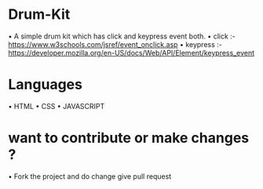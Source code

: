 # Drum-Kit
 • A simple drum kit which has click and keypress event both.
 • click :-  https://www.w3schools.com/jsref/event_onclick.asp
 • keypress :- https://developer.mozilla.org/en-US/docs/Web/API/Element/keypress_event

# Languages
 • HTML
 • CSS
 • JAVASCRIPT

# want to contribute or make changes ?
 • Fork the project and do change give pull request
